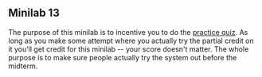 ## Minilab 13

The purpose of this minilab is to incentive you to do the 
[practice quiz](https://us.prairielearn.com/pl/course_instance/129841/assessment/2334470).
As long as you make some attempt where you actually try the partial credit
on it you'll get credit for this minilab --
your score doesn't matter.  The whole purpose is to make sure people actually
try the system out before the midterm.



